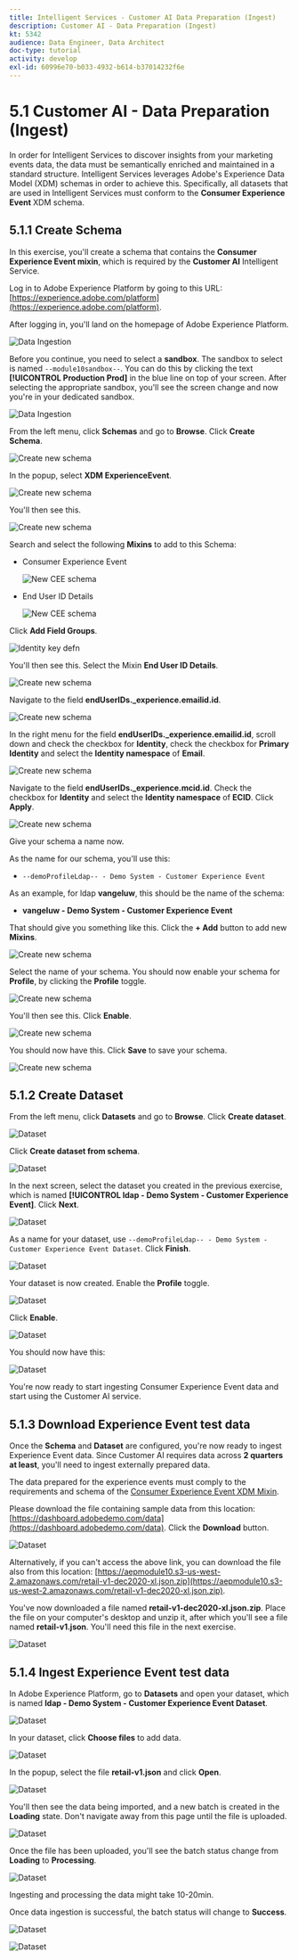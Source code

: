 ```yaml
---
title: Intelligent Services - Customer AI Data Preparation (Ingest)
description: Customer AI - Data Preparation (Ingest)
kt: 5342
audience: Data Engineer, Data Architect
doc-type: tutorial
activity: develop
exl-id: 60996e70-b033-4932-b614-b37014232f6e
---
```

# 5.1 Customer AI - Data Preparation (Ingest)

In order for Intelligent Services to discover insights from your marketing events data, the data must be semantically enriched and maintained in a standard structure. Intelligent Services leverages Adobe's Experience Data Model (XDM) schemas in order to achieve this.
Specifically, all datasets that are used in Intelligent Services must conform to the **Consumer Experience Event** XDM schema.

## 5.1.1 Create Schema

In this exercise, you'll create a schema that contains the **Consumer Experience Event mixin**, which is required by the **Customer AI** Intelligent Service.

Log in to Adobe Experience Platform by going to this URL: [https://experience.adobe.com/platform](https://experience.adobe.com/platform).

After logging in, you'll land on the homepage of Adobe Experience Platform.

![Data Ingestion](../module2/images/home.png)

Before you continue, you need to select a **sandbox**. The sandbox to select is named ``--module10sandbox--``. You can do this by clicking the text **[!UICONTROL Production Prod]** in the blue line on top of your screen. After selecting the appropriate sandbox, you'll see the screen change and now you're in your dedicated sandbox.

![Data Ingestion](../module2/images/sb1.png)

From the left menu, click **Schemas** and go to **Browse**. Click **Create Schema**.

![Create new schema](./images/create-schema-button.png)

In the popup, select **XDM ExperienceEvent**.

![Create new schema](./images/xdmee.png)

You'll then see this.

![Create new schema](./images/xdmee1.png)

Search and select the following **Mixins** to add to this Schema:

- Consumer Experience Event

  ![New CEE schema](./images/cee.png)

- End User ID Details

  ![New CEE schema](./images/identitymap.png)

Click **Add Field Groups**.

![Identity key defn](./images/addmixin.png)

You'll then see this. Select the Mixin **End User ID Details**.

![Create new schema](./images/eui1.png)

Navigate to the field **endUserIDs._experience.emailid.id**.

![Create new schema](./images/eui2.png)

In the right menu for the field **endUserIDs._experience.emailid.id**, scroll down and check the checkbox for **Identity**, check the checkbox for **Primary Identity** and select the **Identity namespace** of **Email**.

![Create new schema](./images/eui3.png)

Navigate to the field **endUserIDs._experience.mcid.id**. Check the checkbox for **Identity** and select the **Identity namespace** of **ECID**. Click **Apply**.

![Create new schema](./images/eui4.png)

Give your schema a name now.

As the name for our schema, you'll use this:

- `--demoProfileLdap-- - Demo System - Customer Experience Event`

As an example, for ldap **vangeluw**, this should be the name of the schema:

- **vangeluw - Demo System - Customer Experience Event**

That should give you something like this. Click the **+ Add** button to add new **Mixins**.

![Create new schema](./images/xdmee2.png)

Select the name of your schema. You should now enable your schema for **Profile**, by clicking the **Profile** toggle.

![Create new schema](./images/xdmee3.png)

You'll then see this. Click **Enable**.

![Create new schema](./images/xdmee4.png)

You should now have this. Click **Save** to save your schema.

![Create new schema](./images/xdmee5.png)

## 5.1.2 Create Dataset

From the left menu, click **Datasets** and go to **Browse**. Click **Create dataset**.

![Dataset](./images/createds.png)

Click **Create dataset from schema**.

![Dataset](./images/createdatasetfromschema.png)

In the next screen, select the dataset you created in the previous exercise, which is named **[!UICONTROL ldap - Demo System - Customer Experience Event]**. Click **Next**.

![Dataset](./images/createds1.png)

As a name for your dataset, use `--demoProfileLdap-- - Demo System - Customer Experience Event Dataset`. Click **Finish**.

![Dataset](./images/createds2.png)

Your dataset is now created. Enable the **Profile** toggle.

![Dataset](./images/createds3.png)

Click **Enable**.

![Dataset](./images/createds4.png)

You should now have this:

![Dataset](./images/createds5.png)

You're now ready to start ingesting Consumer Experience Event data and start using the Customer AI service.

## 5.1.3 Download Experience Event test data

Once the **Schema** and **Dataset** are configured, you're now ready to ingest Experience Event data. Since Customer AI requires data across **2 quarters at least**, you'll need to ingest externally prepared data.

The data prepared for the experience events must comply to the requirements and schema of the [Consumer Experience Event XDM Mixin](https://github.com/adobe/xdm/blob/797cf4930d5a80799a095256302675b1362c9a15/docs/reference/context/experienceevent-consumer.schema.md).

Please download the file containing sample data from this location: [https://dashboard.adobedemo.com/data](https://dashboard.adobedemo.com/data). Click the **Download** button.

![Dataset](./images/dsn1.png)

Alternatively, if you can't access the above link, you can download the file also from this location: [https://aepmodule10.s3-us-west-2.amazonaws.com/retail-v1-dec2020-xl.json.zip](https://aepmodule10.s3-us-west-2.amazonaws.com/retail-v1-dec2020-xl.json.zip).

You've now downloaded a file named **retail-v1-dec2020-xl.json.zip**. Place the file on your computer's desktop and unzip it, after which you'll see a file named **retail-v1.json**. You'll need this file in the next exercise.

![Dataset](./images/ingest.png)

## 5.1.4 Ingest Experience Event test data

In Adobe Experience Platform, go to **Datasets** and open your dataset, which is named **ldap - Demo System - Customer Experience Event Dataset**.

![Dataset](./images/ingest1.png)

In your dataset, click **Choose files** to add data.

![Dataset](./images/ingest2.png)

In the popup, select the file **retail-v1.json** and click **Open**.

![Dataset](./images/ingest3.png)

You'll then see the data being imported, and a new batch is created in the **Loading** state. Don't navigate away from this page until the file is uploaded.

![Dataset](./images/ingest4.png)

Once the file has been uploaded, you'll see the batch status change from **Loading** to **Processing**.

![Dataset](./images/ingest5.png)

Ingesting and processing the data might take 10-20min.

Once data ingestion is successful, the batch status will change to **Success**.

![Dataset](./images/ingest7.png)

![Dataset](./images/ingest8.png)

